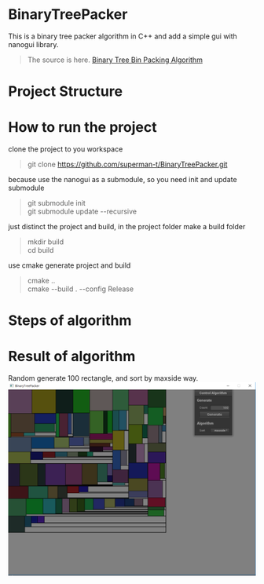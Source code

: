 # BinaryTreePacker
This is a binary tree packer algorithm in C++ and add a simple gui with nanogui library.
> The source is here. [Binary Tree Bin Packing Algorithm](https://codeincomplete.com/posts/bin-packing/)

# Project Structure

# How to run the project
clone the project to you workspace
> git clone https://github.com/superman-t/BinaryTreePacker.git  

because use the nanogui as a submodule, so you need init and update submodule  

> git submodule init  
> git submodule update --recursive  

just distinct the project and build, in the project folder make a build folder
> mkdir build  
> cd build  

use cmake generate project and build  

> cmake ..  
> cmake --build . --config Release

# Steps of algorithm

# Result of algorithm 
Random generate 100 rectangle, and sort by maxside way.
![](screenshot/screenshot1.png)